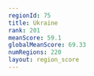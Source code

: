 ```yaml
---
regionId: 75
title: Ukraine
rank: 201
meanScore: 59.1
globalMeanScore: 69.33
numRegions: 220
layout: region_score
---
```

